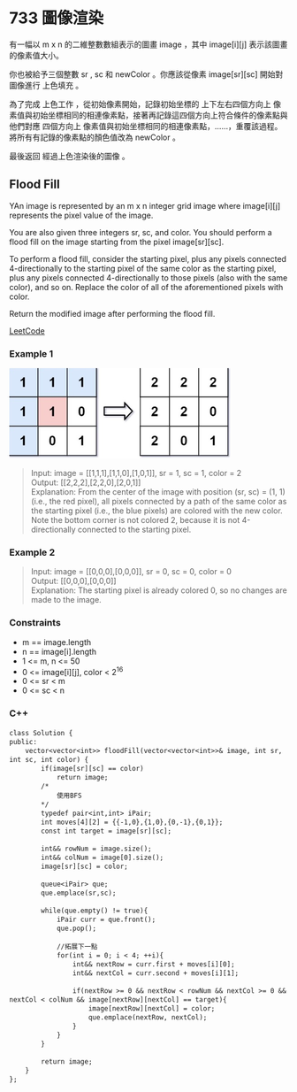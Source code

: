 # 733 圖像渲染

有一幅以 m x n 的二維整數數組表示的圖畫 image ，其中 image[i][j] 表示該圖畫的像素值大小。

你也被給予三個整數 sr ,  sc 和 newColor 。你應該從像素 image[sr][sc] 開始對圖像進行 上色填充 。

為了完成 上色工作 ，從初始像素開始，記錄初始坐標的 上下左右四個方向上 像素值與初始坐標相同的相連像素點，接著再記錄這四個方向上符合條件的像素點與他們對應 四個方向上 像素值與初始坐標相同的相連像素點，……，重覆該過程。將所有有記錄的像素點的顏色值改為 newColor 。

最後返回 經過上色渲染後的圖像 。

##  Flood Fill

YAn image is represented by an m x n integer grid image where image[i][j] represents the pixel value of the image.

You are also given three integers sr, sc, and color. You should perform a flood fill on the image starting from the pixel image[sr][sc].

To perform a flood fill, consider the starting pixel, plus any pixels connected 4-directionally to the starting pixel of the same color as the starting pixel, plus any pixels connected 4-directionally to those pixels (also with the same color), and so on. Replace the color of all of the aforementioned pixels with color.

Return the modified image after performing the flood fill.

[LeetCode](https://leetcode.cn/problems/flood-fill/)

### Example 1

<img src="img/733.jpg" width = "400"/>

> Input: image = [[1,1,1],[1,1,0],[1,0,1]], sr = 1, sc = 1, color = 2  
Output: [[2,2,2],[2,2,0],[2,0,1]]  
Explanation: From the center of the image with position (sr, sc) = (1, 1) (i.e., the red pixel), all pixels connected by a path of the same color as the starting pixel (i.e., the blue pixels) are colored with the new color.  
Note the bottom corner is not colored 2, because it is not 4-directionally connected to the starting pixel.  

### Example 2

> Input: image = [[0,0,0],[0,0,0]], sr = 0, sc = 0, color = 0  
Output: [[0,0,0],[0,0,0]]  
Explanation: The starting pixel is already colored 0, so no changes are made to the image.  


### Constraints

* m == image.length
* n == image[i].length
* 1 <= m, n <= 50
* 0 <= image[i][j], color < 2<sup>16</sup>
* 0 <= sr < m
* 0 <= sc < n


### C++ 

```
class Solution {
public:
    vector<vector<int>> floodFill(vector<vector<int>>& image, int sr, int sc, int color) {
        if(image[sr][sc] == color)
            return image;
        /*
            使用BFS
        */
        typedef pair<int,int> iPair;
        int moves[4][2] = {{-1,0},{1,0},{0,-1},{0,1}};
        const int target = image[sr][sc];

        int&& rowNum = image.size();
        int&& colNum = image[0].size();
        image[sr][sc] = color;

        queue<iPair> que;
        que.emplace(sr,sc);

        while(que.empty() != true){
            iPair curr = que.front();
            que.pop();
            
            //拓展下一點
            for(int i = 0; i < 4; ++i){
                int&& nextRow = curr.first + moves[i][0];
                int&& nextCol = curr.second + moves[i][1];

                if(nextRow >= 0 && nextRow < rowNum && nextCol >= 0 && nextCol < colNum && image[nextRow][nextCol] == target){
                    image[nextRow][nextCol] = color;
                    que.emplace(nextRow, nextCol);
                }
            }
        }

        return image;        
    }
};
```